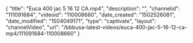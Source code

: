 {
    "title": "Euca 400 jac 5 16 12 CA.mp4",
    "description": "",
    "channelid": "111091684",
    "videoid": "110008660",
    "date_created": "1502526081",
    "date_modified": "1504049171",
    "type": "captivate",
    "layout": "channelVideo",
    "url": "\/bbbusa-latest-videos\/euca-400-jac-5-16-12-ca-mp4\/111091684-110008660"
}